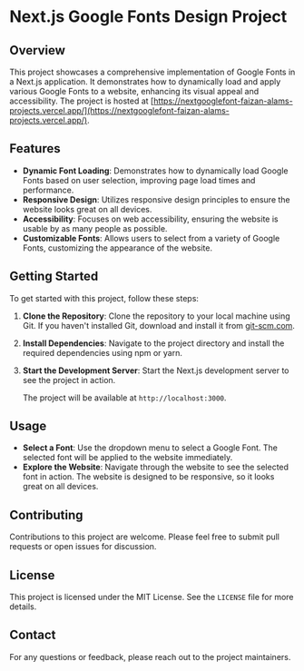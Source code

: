 # Next.js Google Fonts Design Project

## Overview

This project showcases a comprehensive implementation of Google Fonts in a Next.js application. It demonstrates how to dynamically load and apply various Google Fonts to a website, enhancing its visual appeal and accessibility. The project is hosted at [https://nextgooglefont-faizan-alams-projects.vercel.app/](https://nextgooglefont-faizan-alams-projects.vercel.app/).

## Features

- **Dynamic Font Loading**: Demonstrates how to dynamically load Google Fonts based on user selection, improving page load times and performance.
- **Responsive Design**: Utilizes responsive design principles to ensure the website looks great on all devices.
- **Accessibility**: Focuses on web accessibility, ensuring the website is usable by as many people as possible.
- **Customizable Fonts**: Allows users to select from a variety of Google Fonts, customizing the appearance of the website.

## Getting Started

To get started with this project, follow these steps:

1. **Clone the Repository**: Clone the repository to your local machine using Git. If you haven't installed Git, download and install it from [git-scm.com](https://git-scm.com/).


2. **Install Dependencies**: Navigate to the project directory and install the required dependencies using npm or yarn.


3. **Start the Development Server**: Start the Next.js development server to see the project in action.


   The project will be available at `http://localhost:3000`.

## Usage

- **Select a Font**: Use the dropdown menu to select a Google Font. The selected font will be applied to the website immediately.
- **Explore the Website**: Navigate through the website to see the selected font in action. The website is designed to be responsive, so it looks great on all devices.

## Contributing

Contributions to this project are welcome. Please feel free to submit pull requests or open issues for discussion.

## License

This project is licensed under the MIT License. See the `LICENSE` file for more details.

## Contact

For any questions or feedback, please reach out to the project maintainers.
